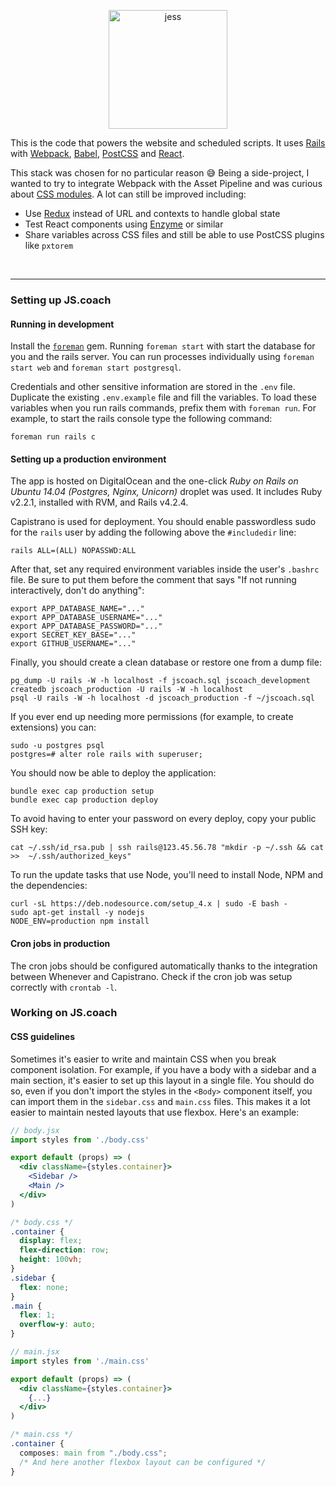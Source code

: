<p align="center">
  <img alt="jess" src="https://js.coach/gestalt.png" width="190" height="190">
</p>

This is the code that powers the website and scheduled scripts. It uses [Rails](http://rubyonrails.org/)
with [Webpack](https://webpack.github.io/), [Babel](https://babeljs.io/),
[PostCSS](https://github.com/postcss/postcss) and [React](https://facebook.github.io/react/).  

This stack was chosen for no particular reason :sweat_smile: Being a side-project, I wanted
to try to integrate Webpack with the Asset Pipeline and was curious about
[CSS modules](https://github.com/css-modules/css-modules). A lot can still be improved including:

- Use [Redux](http://redux.js.org/) instead of URL and contexts to handle global state
- Test React components using [Enzyme](http://airbnb.io/enzyme/) or similar
- Share variables across CSS files and still be able to use PostCSS plugins like `pxtorem`

<br>

---

### Setting up JS.coach

#### Running in development

Install the [`foreman`](https://github.com/ddollar/foreman) gem.
Running `foreman start` with start the database for you and the rails server.
You can run processes individually using `foreman start web` and `foreman start postgresql`.

Credentials and other sensitive information are stored in the `.env` file.
Duplicate the existing `.env.example` file and fill the variables.
To load these variables when you run rails commands, prefix them with `foreman run`.
For example, to start the rails console type the following command:

```shell
foreman run rails c
```

#### Setting up a production environment

The app is hosted on DigitalOcean and the one-click _Ruby on Rails on Ubuntu 14.04
(Postgres, Nginx, Unicorn)_ droplet was used. It includes Ruby v2.2.1, installed with RVM,
and Rails v4.2.4.

Capistrano is used for deployment. You should enable passwordless sudo for the `rails`
user by adding the following above the `#includedir` line:

```shell
rails ALL=(ALL) NOPASSWD:ALL
```

After that, set any required environment variables inside the user's `.bashrc` file. Be sure
to put them before the comment that says "If not running interactively, don't do anything":

```shell
export APP_DATABASE_NAME="..."
export APP_DATABASE_USERNAME="..."
export APP_DATABASE_PASSWORD="..."
export SECRET_KEY_BASE="..."
export GITHUB_USERNAME="..."
```

Finally, you should create a clean database or restore one from a dump file:

```shell
pg_dump -U rails -W -h localhost -f jscoach.sql jscoach_development
createdb jscoach_production -U rails -W -h localhost
psql -U rails -W -h localhost -d jscoach_production -f ~/jscoach.sql
```

If you ever end up needing more permissions (for example, to create extensions) you can:

```shell
sudo -u postgres psql
postgres=# alter role rails with superuser;
```

You should now be able to deploy the application:

```shell
bundle exec cap production setup
bundle exec cap production deploy
```

To avoid having to enter your password on every deploy, copy your public SSH key:

```shell
cat ~/.ssh/id_rsa.pub | ssh rails@123.45.56.78 "mkdir -p ~/.ssh && cat >>  ~/.ssh/authorized_keys"
```

To run the update tasks that use Node, you'll need to install Node, NPM and the dependencies:

```shell
curl -sL https://deb.nodesource.com/setup_4.x | sudo -E bash -
sudo apt-get install -y nodejs
NODE_ENV=production npm install
```

#### Cron jobs in production

The cron jobs should be configured automatically thanks to the integration between
Whenever and Capistrano. Check if the cron job was setup correctly with `crontab -l`.

### Working on JS.coach

#### CSS guidelines

Sometimes it's easier to write and maintain CSS when you break component isolation. For example,
if you have a body with a sidebar and a main section, it's easier to set up this layout in a single
file. You should do so, even if you don't import the styles in the `<Body>` component itself, you
can import them in the `sidebar.css` and `main.css` files. This makes it a lot easier to maintain
nested layouts that use flexbox. Here's an example:

```jsx
// body.jsx
import styles from './body.css'

export default (props) => (
  <div className={styles.container}>
    <Sidebar />
    <Main />
  </div>
)
```
```css
/* body.css */
.container {
  display: flex;
  flex-direction: row;
  height: 100vh;
}
.sidebar {
  flex: none;
}
.main {
  flex: 1;
  overflow-y: auto;
}
```
```jsx
// main.jsx
import styles from './main.css'

export default (props) => (
  <div className={styles.container}>
    {...}
  </div>
)
```
```css
/* main.css */
.container {
  composes: main from "./body.css";
  /* And here another flexbox layout can be configured */
}
```
